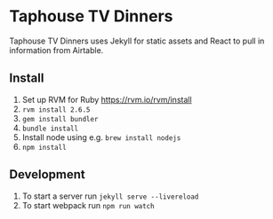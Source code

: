 # Taphouse TV Dinners

Taphouse TV Dinners uses Jekyll for static assets and React to pull in information from Airtable.

## Install

 1. Set up RVM for Ruby https://rvm.io/rvm/install
 1. `rvm install 2.6.5`
 1. `gem install bundler`
 1. `bundle install`
 1. Install node using e.g. `brew install nodejs`
 1. `npm install`

## Development

 1. To start a server run `jekyll serve --livereload`
 1. To start webpack run `npm run watch`
